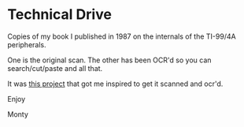 # Technical Drive

Copies of my book I published in 1987 on the internals of the TI-99/4A peripherals.

One is the original scan. The other has been OCR'd so you can search/cut/paste and all that.

It was [this project](https://github.com/jambuur/APEDSK99) that got me inspired to get it scanned and ocr'd.

Enjoy

Monty
